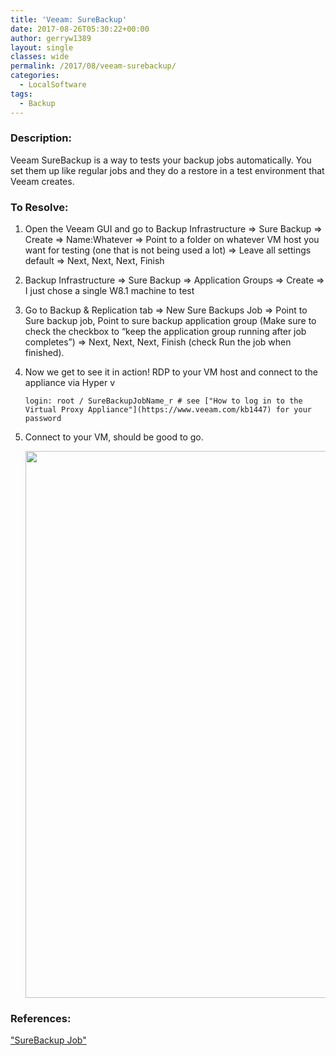 ```yaml
---
title: 'Veeam: SureBackup'
date: 2017-08-26T05:30:22+00:00
author: gerryw1389
layout: single
classes: wide
permalink: /2017/08/veeam-surebackup/
categories:
  - LocalSoftware
tags:
  - Backup
---
```

<!--more-->

### Description:

Veeam SureBackup is a way to tests your backup jobs automatically. You set them up like regular jobs and they do a restore in a test environment that Veeam creates.

### To Resolve:

1. Open the Veeam GUI and go to Backup Infrastructure => Sure Backup => Create => Name:Whatever => Point to a folder on whatever VM host you want for testing (one that is not being used a lot) => Leave all settings default => Next, Next, Next, Finish

2. Backup Infrastructure => Sure Backup => Application Groups => Create => I just chose a single W8.1 machine to test

3. Go to Backup & Replication tab => New Sure Backups Job => Point to Sure backup job, Point to sure backup application group (Make sure to check the checkbox to &#8220;keep the application group running after job completes&#8221;) => Next, Next, Next, Finish (check Run the job when finished).

4. Now we get to see it in action! RDP to your VM host and connect to the appliance via Hyper v  

   ```escape
   login: root / SureBackupJobName_r # see ["How to log in to the Virtual Proxy Appliance"](https://www.veeam.com/kb1447) for your password
   ```

5. Connect to your VM, should be good to go.

   <img class="alignnone size-full wp-image-4627" src="https://automationadmin.com/assets/images/uploads/2017/08/surebackup.png" alt="" width="1049" height="875" srcset="https://automationadmin.com/assets/images/uploads/2017/08/surebackup.png 1049w, https://automationadmin.com/assets/images/uploads/2017/08/surebackup-300x250.png 300w, https://automationadmin.com/assets/images/uploads/2017/08/surebackup-768x641.png 768w, https://automationadmin.com/assets/images/uploads/2017/08/surebackup-1024x854.png 1024w" sizes="(max-width: 1049px) 100vw, 1049px" /> 


### References:

["SureBackup Job"](https://helpcenter.veeam.com/docs/backup/hyperv/surebackup_job.html?ver=95)  